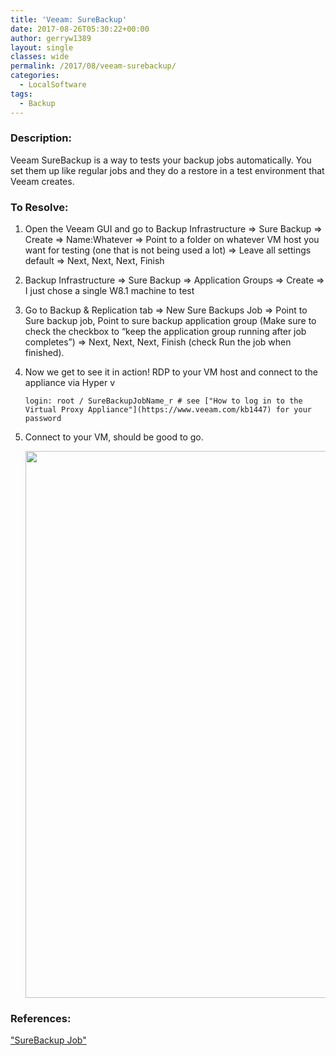 ```yaml
---
title: 'Veeam: SureBackup'
date: 2017-08-26T05:30:22+00:00
author: gerryw1389
layout: single
classes: wide
permalink: /2017/08/veeam-surebackup/
categories:
  - LocalSoftware
tags:
  - Backup
---
```

<!--more-->

### Description:

Veeam SureBackup is a way to tests your backup jobs automatically. You set them up like regular jobs and they do a restore in a test environment that Veeam creates.

### To Resolve:

1. Open the Veeam GUI and go to Backup Infrastructure => Sure Backup => Create => Name:Whatever => Point to a folder on whatever VM host you want for testing (one that is not being used a lot) => Leave all settings default => Next, Next, Next, Finish

2. Backup Infrastructure => Sure Backup => Application Groups => Create => I just chose a single W8.1 machine to test

3. Go to Backup & Replication tab => New Sure Backups Job => Point to Sure backup job, Point to sure backup application group (Make sure to check the checkbox to &#8220;keep the application group running after job completes&#8221;) => Next, Next, Next, Finish (check Run the job when finished).

4. Now we get to see it in action! RDP to your VM host and connect to the appliance via Hyper v  

   ```escape
   login: root / SureBackupJobName_r # see ["How to log in to the Virtual Proxy Appliance"](https://www.veeam.com/kb1447) for your password
   ```

5. Connect to your VM, should be good to go.

   <img class="alignnone size-full wp-image-4627" src="https://automationadmin.com/assets/images/uploads/2017/08/surebackup.png" alt="" width="1049" height="875" srcset="https://automationadmin.com/assets/images/uploads/2017/08/surebackup.png 1049w, https://automationadmin.com/assets/images/uploads/2017/08/surebackup-300x250.png 300w, https://automationadmin.com/assets/images/uploads/2017/08/surebackup-768x641.png 768w, https://automationadmin.com/assets/images/uploads/2017/08/surebackup-1024x854.png 1024w" sizes="(max-width: 1049px) 100vw, 1049px" /> 


### References:

["SureBackup Job"](https://helpcenter.veeam.com/docs/backup/hyperv/surebackup_job.html?ver=95)  